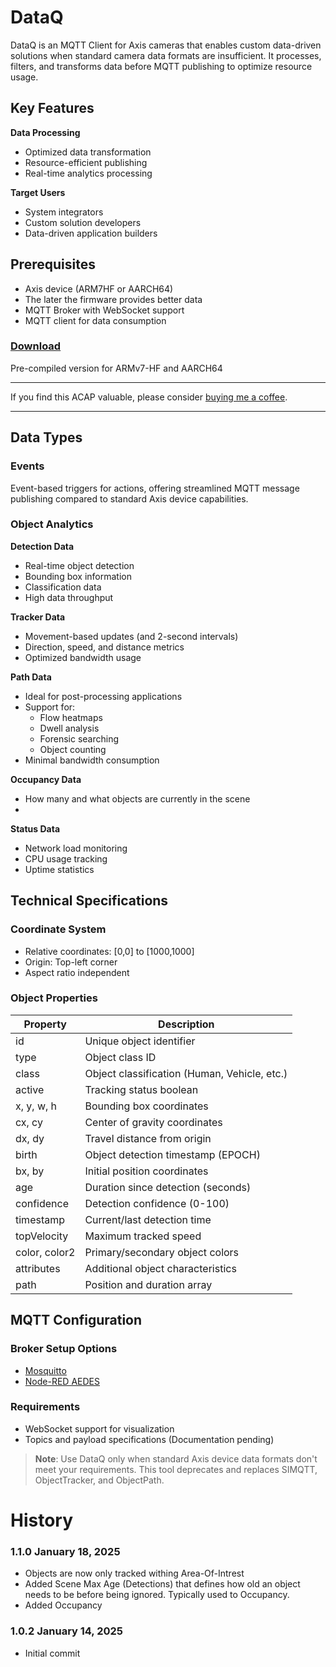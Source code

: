 # DataQ

DataQ is an MQTT Client for Axis cameras that enables custom data-driven solutions when standard camera data formats are insufficient. It processes, filters, and transforms data before MQTT publishing to optimize resource usage.

## Key Features

**Data Processing**
- Optimized data transformation
- Resource-efficient publishing
- Real-time analytics processing

**Target Users**
- System integrators
- Custom solution developers
- Data-driven application builders

## Prerequisites

- Axis device (ARM7HF or AARCH64)
- The later the firmware provides better data
- MQTT Broker with WebSocket support
- MQTT client for data consumption

### [Download](https://www.dropbox.com/scl/fi/3z5ruobn27nvt2rwebqym/DataQ.zip?rlkey=etnpo7yvp2u6vqxi9d50hqpik&st=ian3s4md&dl=1)
Pre-compiled version for ARMv7-HF and AARCH64

---
If you find this ACAP valuable, please consider [buying me a coffee](https://buymeacoffee.com/fredjuhlinl).  

---
## Data Types

### Events
Event-based triggers for actions, offering streamlined MQTT message publishing compared to standard Axis device capabilities.

### Object Analytics

**Detection Data**
- Real-time object detection
- Bounding box information
- Classification data
- High data throughput

**Tracker Data**
- Movement-based updates (and 2-second intervals)
- Direction, speed, and distance metrics
- Optimized bandwidth usage

**Path Data**
- Ideal for post-processing applications
- Support for:
  - Flow heatmaps
  - Dwell analysis
  - Forensic searching
  - Object counting
- Minimal bandwidth consumption

**Occupancy Data**
- How many and what objects are currently in the scene
- 

**Status Data**
- Network load monitoring
- CPU usage tracking
- Uptime statistics

## Technical Specifications

### Coordinate System
- Relative coordinates: [0,0] to [1000,1000]
- Origin: Top-left corner
- Aspect ratio independent

### Object Properties

| Property | Description |
|----------|-------------|
| id | Unique object identifier |
| type | Object class ID |
| class | Object classification (Human, Vehicle, etc.) |
| active | Tracking status boolean |
| x, y, w, h | Bounding box coordinates |
| cx, cy | Center of gravity coordinates |
| dx, dy | Travel distance from origin |
| birth | Object detection timestamp (EPOCH) |
| bx, by | Initial position coordinates |
| age | Duration since detection (seconds) |
| confidence | Detection confidence (0-100) |
| timestamp | Current/last detection time |
| topVelocity | Maximum tracked speed |
| color, color2 | Primary/secondary object colors |
| attributes | Additional object characteristics |
| path | Position and duration array |

## MQTT Configuration

### Broker Setup Options
- [Mosquitto](https://mosquitto.org/)
- [Node-RED AEDES](https://flows.nodered.org/node/node-red-contrib-aedes)

### Requirements
- WebSocket support for visualization
- Topics and payload specifications (Documentation pending)

> **Note**: Use DataQ only when standard Axis device data formats don't meet your requirements. This tool deprecates and replaces SIMQTT, ObjectTracker, and ObjectPath.

# History

### 1.1.0	January 18, 2025
- Objects are now only tracked withing Area-Of-Intrest
- Added Scene Max Age (Detections) that defines how old an object needs to be before being ignored.  Typically used to Occupancy.
- Added Occupancy

### 1.0.2	January 14, 2025
- Initial commit
